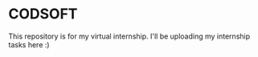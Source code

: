 # CODSOFT
This repository is for my virtual internship. I'll be uploading my internship tasks here :)
